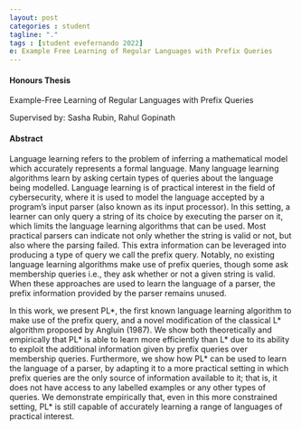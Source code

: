 ```yaml
---
layout: post
categories : student
tagline: "."
tags : [student evefernando 2022]
e: Example Free Learning of Regular Languages with Prefix Queries
---
```


#### Honours Thesis

Example-Free Learning of Regular Languages with Prefix Queries

Supervised by: Sasha Rubin, Rahul Gopinath

#### Abstract

Language learning refers to the problem of inferring a mathematical model which accurately represents a formal language. Many language learning algorithms learn by asking certain types of queries about the language being modelled. Language learning is of practical interest in the field of cybersecurity, where it is used to model the language accepted by a program’s input parser (also known as its input processor). In this setting, a learner can only query a string of its choice by executing the parser on it, which limits the language learning algorithms that can be used. Most practical parsers can indicate not only whether the string is valid or not, but also where the parsing failed. This extra information can be leveraged into producing a type of query we call the prefix query. Notably, no existing language learning algorithms make use of prefix queries, though some ask membership queries i.e., they ask whether or not a given string is valid. When these approaches are used to learn the language of a parser, the prefix information provided by the parser remains unused.

In this work, we present PL*, the first known language learning algorithm to make use of the prefix query, and a novel modification of the classical L* algorithm proposed by Angluin (1987). We show both theoretically and empirically that PL* is able to learn more efficiently than L* due to its ability to exploit the additional information given by prefix queries over membership queries. Furthermore, we show how PL* can be used to learn the language of a parser, by adapting it to a more practical setting in which prefix queries are the only source of information available to it; that is, it does not have access to any labelled examples or any other types of queries. We demonstrate empirically that, even in this more constrained setting, PL* is still capable of accurately learning a range of languages of practical interest.
